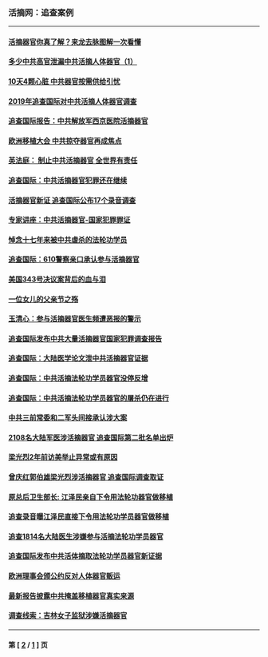 ### 活摘网：追查案例
---
#### [活摘器官你真了解？来龙去脉图解一次看懂](../../pages/nf5880/n13013820.md?05250430) 
#### [多少中共高官泄漏中共活摘人体器官（1）](../../pages/nf5880/n12671234.md?05250430) 
#### [10天4颗心脏 中共器官按需供给引忧](../../pages/nf5880/n12326366.md?05250430) 
#### [2019年追查国际对中共活摘人体器官调查](../../pages/nf5880/n11917733.md?05250430) 
#### [追查国际报告：中共解放军西京医院活摘器官](../../pages/nf5880/n11838359.md?05250430) 
#### [欧洲移植大会 中共掠夺器官再成焦点](../../pages/nf5880/n11538883.md?05250430) 
#### [英法庭： 制止中共活摘器官 全世界有责任](../../pages/nf5880/n11330691.md?05250430) 
#### [追查国际：中共活摘器官犯罪还在继续](../../pages/nf5880/n11218301.md?05250430) 
#### [活摘器官新证 追查国际公布17个录音调查](../../pages/nf5880/n10897744.md?05250430) 
#### [专家讲座：中共活摘器官-国家犯罪罪证](../../pages/nf5880/n8828153.md?05250430) 
#### [悼念十七年来被中共虐杀的法轮功学员](../../pages/nf5880/n8124823.md?05250430) 
#### [追查国际：610警察亲口承认参与活摘器官](../../pages/nf5880/n8109067.md?05250430) 
#### [美国343号决议案背后的血与泪](../../pages/nf5880/n8020684.md?05250430) 
#### [一位女儿的父亲节之殇](../../pages/nf5880/n8014122.md?05250430) 
#### [玉清心：参与活摘器官医生频遭恶报的警示](../../pages/nf5880/n4637546.md?05250430) 
#### [追查国际发布中共大量活摘器官国家犯罪调查报告](../../pages/nf5880/n4613428.md?05250430) 
#### [追查国际：大陆医学论文泄中共活摘器官证据](../../pages/nf5880/n4608794.md?05250430) 
#### [追查国际：中共活摘法轮功学员器官没停反增](../../pages/nf5880/n4584075.md?05250430) 
#### [追查国际：中共活摘法轮功学员器官的屠杀仍在进行](../../pages/nf5880/n4299154.md?05250430) 
#### [中共三前常委和二军头间接承认涉大案](../../pages/nf5880/n4286244.md?05250430) 
#### [2108名大陆军医涉活摘器官 追查国际第二批名单出炉](../../pages/nf5880/n4284769.md?05250430) 
#### [梁光烈2年前访美举止异常或有原因](../../pages/nf5880/n4279686.md?05250430) 
#### [曾庆红郭伯雄梁光烈涉活摘器官 追查国际调查取证](../../pages/nf5880/n4278462.md?05250430) 
#### [原总后卫生部长: 江泽民亲自下令用法轮功器官做移植](../../pages/nf5880/n4263864.md?05250430) 
#### [追查录音曝江泽民直接下令用法轮功学员器官做移植](../../pages/nf5880/n4261268.md?05250430) 
#### [追查1814名大陆医生涉嫌参与活摘法轮功学员器官](../../pages/nf5880/n4259055.md?05250430) 
#### [追查国际发布中共活体摘取法轮功学员器官新证据](../../pages/nf5880/n4258255.md?05250430) 
#### [欧洲理事会颁公约反对人体器官贩运](../../pages/nf5880/n4206955.md?05250430) 
#### [最新报告披露中共掩盖移植器官真实来源](../../pages/nf5880/n4140084.md?05250430) 
#### [调查线索：吉林女子监狱涉嫌活摘器官](../../pages/nf5880/n4044366.md?05250430) 

---
#### 第 [ [2](./2.md?05250430) / [1](./1.md?05250430) ] 页
